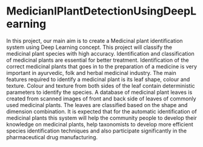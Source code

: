 # MedicianlPlantDetectionUsingDeepLearning
In this project, our main aim is to create a Medicinal plant identification system using Deep Learning concept.  This project will classify the medicinal plant species with high accuracy. Identification and classification of  medicinal plants are essential for better treatment.
Identification of the correct medicinal plants that goes in to the preparation of a medicine is very important in ayurvedic, folk and herbal medicinal industry. The main features required to identify a medicinal plant is its leaf shape, colour and texture. Colour and texture from both sides of the leaf contain deterministic parameters to identify the species. A database of medicinal plant leaves is created from scanned images of front and back side of leaves of commonly used medicinal plants. The leaves are classified based on the shape and dimension combination. It is expected that for the automatic identification of medicinal plants this system will help the community people to develop their knowledge on medicinal plants, help taxonomists to develop more efficient species identification techniques and also participate significantly in the pharmaceutical drug manufacturing.

